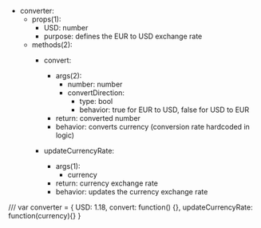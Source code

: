 * converter:
    * props(1):
        * USD: number
        * purpose: defines the EUR to USD exchange rate 
    * methods(2):
        * convert:
            * args(2):
                * number: number
                * convertDirection: 
                    * type: bool
                    * behavior: true for EUR to USD, false for USD to EUR
            * return: converted number
            * behavior: converts currency (conversion rate hardcoded in logic)

        * updateCurrencyRate:
            * args(1):
                * currency
            * return: currency exchange rate
            * behavior: updates the currency exchange rate

///
    var converter = {
        USD: 1.18,
        convert: function() {},
        updateCurrencyRate: function(currency){}
    }
